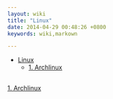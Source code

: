 ```yaml
---
layout: wiki
title: "Linux"
date: 2014-04-29 00:48:26 +0800
keywords: wiki,markown

---
```


<div class="toc" markdown="1">

*   [Linux](#toc1)
    *   [1. Archlinux](#toc_1.1)

</div><div class="neirong" markdown="1">


<h2 id="toc_1.1"></h2>

[1. Archlinux](./archlinux.html)
